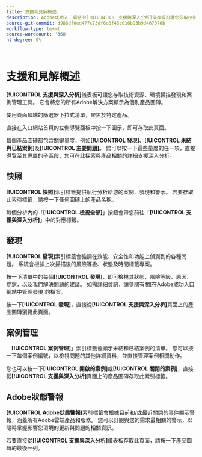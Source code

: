 ```yaml
---
title: 支援和見解概述
description: Adobe成功入口網站的[!UICONTROL 支援與深入分析]儀表板可讓您存取技術資源、環境掃描發現和案例管理工具。
source-git-commit: d986df0ed477c73df6d8f45c016b93b9d467070b
workflow-type: tm+mt
source-wordcount: '368'
ht-degree: 0%

---
```



# 支援和見解概述

**[!UICONTROL 支援與深入分析]**&#x200B;儀表板可讓您存取技術資源、環境掃描發現和案例管理工具。 它會將您的所有Adobe解決方案顯示為個別產品圖磚。

使用頁面頂端的篩選器下拉式清單，聚焦於特定產品。

直接在入口網站首頁的左側導覽面板中按一下圖示，即可存取此頁面。

每個產品圖磚都包含關鍵量度，例如&#x200B;**[!UICONTROL 發現]**、**[!UICONTROL 未結與已結案例]**&#x200B;及&#x200B;**[!UICONTROL 主要問題]**。 您可以按一下這些量度的任一項，直接導覽至其專屬的子區段，您可在此探索與產品相關的詳細支援深入分析。

## 快照

**[!UICONTROL 快照]**&#x200B;索引標籤提供執行分析給您的案例、發現和警示。 若要存取此索引標籤，請按一下任何圖磚上的產品名稱。

每個分析內的「**[!UICONTROL 檢視全部]**」按鈕會帶您前往「**[!UICONTROL 支援與深入分析]**」中的對應標籤。

## 發現

**[!UICONTROL 發現]**&#x200B;索引標籤會強調在效能、安全性和功能上偵測到的各種問題。 系統會根據上次掃描後的風險等級、狀態及時間標籤專案。

按一下清單中的每個&#x200B;**[!UICONTROL 發現]**，即可檢視其狀態、風險等級、原因、症狀，以及我們解決問題的建議。 如需詳細資訊，請參閱有關[在Adobe成功入口網站中管理發現]的檔案。

按一下&#x200B;**[!UICONTROL 發現]**，直接從&#x200B;**[!UICONTROL 支援與深入分析]**&#x200B;頁面上的產品圖磚瀏覽此頁面。

## 案例管理

「**[!UICONTROL 案例管理]**」索引標籤會顯示未結和已結案例的清單。 您可以按一下每個案例編號，以檢視問題的其他詳細資料，並直接管理案例相關動作。

您也可以按一下&#x200B;**[!UICONTROL 開啟的案例]**&#x200B;或&#x200B;**[!UICONTROL 關閉的案例]**，直接從&#x200B;**[!UICONTROL 支援與深入分析]**&#x200B;頁面上的產品圖磚存取此索引標籤。

## Adobe狀態警報

**[!UICONTROL Adobe狀態警報]**&#x200B;索引標籤會根據目前和/或最近關閉的事件顯示警報，涵蓋所有Adobe雲端產品和服務。 您可以訂閱與您的需求最相關的警示，以隨時掌握影響您環境的更新與問題的相關資訊。

若要直接從&#x200B;**[!UICONTROL 支援與深入分析]**&#x200B;儀表板存取此頁面，請按一下產品圖磚的最後一列。
